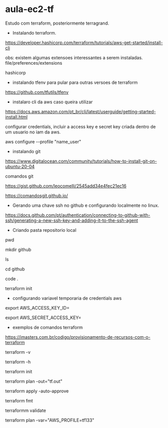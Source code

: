 # aula-ec2-tf

Estudo com terraform, posteriormente terragrand.

- Instalando terraform.

https://developer.hashicorp.com/terraform/tutorials/aws-get-started/install-cli

obs: existem algumas extensoes interessantes a serem instaladas.
file/preferences/extensions

hashicorp

- instalando tfenv para pular para outras versoes de terraform

https://github.com/tfutils/tfenv

- instalaro cli da aws caso queira utilizar

https://docs.aws.amazon.com/pt_br/cli/latest/userguide/getting-started-install.html

configurar credentials, incluir a access key e secret key criada dentro de um usuario no iam da aws.

aws configure --profile "name_user"

- instalando git

https://www.digitalocean.com/community/tutorials/how-to-install-git-on-ubuntu-20-04

comandos git

https://gist.github.com/leocomelli/2545add34e4fec21ec16

https://comandosgit.github.io/

- Gerando uma chave ssh no github e configurando localmente no linux.

https://docs.github.com/pt/authentication/connecting-to-github-with-ssh/generating-a-new-ssh-key-and-adding-it-to-the-ssh-agent

- Criando pasta repositorio local

pwd

mkdir github

ls

cd github

code .

terraform init

- configurando variavel temporaria de credentials aws

export AWS_ACCESS_KEY_ID=

export AWS_SECRET_ACCESS_KEY=









- exemplos de comandos terraform

https://imasters.com.br/codigo/provisionamento-de-recursos-com-o-terraform

terraform -v

terraform -h

terraform init

terraform plan -out="tf.out"

terraform apply -auto-approve 

terraform fmt

terraformm validate

terraform plan -var="AWS_PROFILE=tf133"
